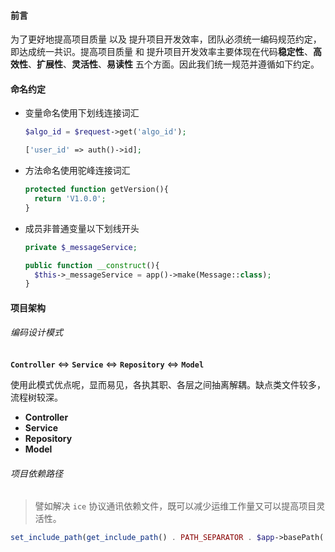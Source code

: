 #### 前言

为了更好地提高项目质量 以及 提升项目开发效率，团队必须统一编码规范约定，即达成统一共识。提高项目质量 和 提升项目开发效率主要体现在代码**稳定性**、**高效性**、**扩展性**、**灵活性**、**易读性** 五个方面。因此我们统一规范并遵循如下约定。



#### 命名约定

- 变量命名使用下划线连接词汇

  ```php
  $algo_id = $request->get('algo_id');
  
  ['user_id' => auth()->id];
  ```

- 方法命名使用驼峰连接词汇

  ```php
  protected function getVersion(){
    return 'V1.0.0';
  }
  ```

- 成员非普通变量以下划线开头

  ```php
  private $_messageService;
  
  public function __construct(){
    $this->_messageService = app()->make(Message::class);
  }
  ```



#### 项目架构

###### 编码设计模式

**`Controller`** <=> **`Service`** <=> **`Repository`** <=> **`Model`**

使用此模式优点呢，显而易见，各执其职、各层之间抽离解耦。缺点类文件较多，流程树较深。

- **Controller**
-   **Service**
-   **Repository**
- **Model**

###### 项目依赖路径

> 譬如解决 `ice` 协议通讯依赖文件，既可以减少运维工作量又可以提高项目灵活性。

```php
set_include_path(get_include_path() . PATH_SEPARATOR . $app->basePath('lib'));
```

